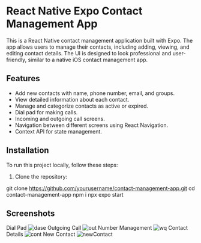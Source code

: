 # React Native Expo Contact Management App

This is a React Native contact management application built with Expo. The app allows users to manage their contacts, including adding, viewing, and editing contact details. The UI is designed to look professional and user-friendly, similar to a native iOS contact management app.

## Features

- Add new contacts with name, phone number, email, and groups.
- View detailed information about each contact.
- Manage and categorize contacts as active or expired.
- Dial pad for making calls.
- Incoming and outgoing call screens.
- Navigation between different screens using React Navigation.
- Context API for state management.

## Installation

To run this project locally, follow these steps:

1. Clone the repository:

git clone https://github.com/yourusername/contact-management-app.git
cd contact-management-app
npm i
npx expo start 

## Screenshots
Dial Pad
![dase](https://github.com/shtewari23/Call-App/assets/80051211/e0d8b1e0-c28f-459d-95a8-374359b149c0)
Outgoing Call
![out](https://github.com/shtewari23/Call-App/assets/80051211/83af762f-e002-4ccb-96c1-f72e860f7638)
Number Management
![wq](https://github.com/shtewari23/Call-App/assets/80051211/3bc658b2-9ccf-406d-8d31-e5e65e69797a)
Contact Details
![cont](https://github.com/shtewari23/Call-App/assets/80051211/196c6960-a336-43b7-971f-679dc0ea6669)
New Contact 
![newContact](https://github.com/shtewari23/Call-App/assets/80051211/ee1a420d-960f-4571-b6ff-6ed4c2d159b6)





